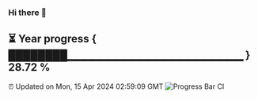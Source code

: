 ### Hi there 👋
⏳ Year progress { ████████▁▁▁▁▁▁▁▁▁▁▁▁▁▁▁▁▁▁▁▁▁▁ } 28.72 %
---
⏰ Updated on Mon, 15 Apr 2024 02:59:09 GMT
![Progress Bar CI](https://github.com/Moyi321/Moyi321/workflows/Progress%20Bar%20CI/badge.svg)

